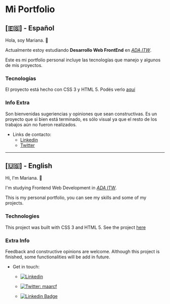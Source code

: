 # Mi Portfolio

## [:es:] - Español

Hola, soy Mariana. :wave:

Actualmente estoy estudiando **Desarrollo Web FrontEnd** en *[ADA ITW](https://adaitw.org/)*. 

Este es mi portfolio personal incluye las tecnologías que manejo y algunos de mis proyectos.

### Tecnologías
El proyecto está hecho con CSS 3 y HTML 5. 
Podés verlo [aquí](https://maarcf.github.io/portfolio/)

### Info Extra
Son bienvenidas sugeriencias y opiniones que sean constructivas. Es un proyecto que si bien está terminado, es sólo visual ya que el resto de los trabajos aún no fueron realizados.

- Links de contacto:
  - [Linkedin](https://www.linkedin.com/in/mariana-cairo/)
  - [Twitter](https://twitter.com/maarcf)

---

## [:us:] - English

Hi, I'm Mariana. :wave:

I'm studying Frontend Web Development in *[ADA ITW](https://adaitw.org/)*.

This is my personal portfolio, you can see my skills and some of my projects.

### Technologies
This project was built with CSS 3 and HTML 5.
See the project [here](https://maarcf.github.io/portfolio/)

### Extra Info
Feedback and constructive opinions are welcome. Although this project is finished, some functionalities will be add in future. 

- Get in touch:
  - [![Linkedin](https://img.shields.io/badge/-MarianaCairo-blue?style=flat-square&logo=Linkedin&logoColor=white&link=https://www.linkedin.com/in/mariana-cairo/)](https://www.linkedin.com/in/mariana-cairo/)
  - [![Twitter: maarcf](https://img.shields.io/twitter/follow/maarcf?style=social)](https://twitter.com/maarcf)
  
  - [![Linkedin Badge](https://img.shields.io/badge/-Mariana%20Cairo-blue?style=social&logo=Linkedin&logoColor=blue&link=https://www.linkedin.com/in/mariana-cairo/)](https://www.linkedin.com/in/mariana-cairo/)